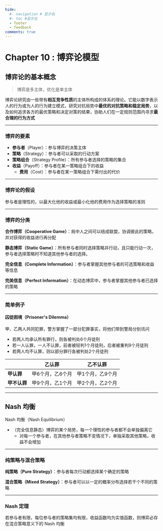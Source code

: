 ```yaml
---
hide:
  #- navigation # 显示右
  #- toc #显示左
  - footer
  - feedback
comments: true
--- 
```


# Chapter 10 : 博弈论模型

## 博弈论的基本概念

> 博弈是多主体，优化是单主体

博弈论研究由一些带有**相互竞争性质**的主体所构成的体系的理论。它能以数字表示人的行为或为人的行为建立模式，研究对抗局势中**最优的对抗策略和稳定局势**，以及如何追求各方的最优策略和决定对策的结果，协助人们在一定规则范围内寻求**最合理的行为方式**
***
### 博弈的要素

- **参与者**（Player）：参与博弈的决策主体
- **策略**（Strategy）：参与者可以采取的行动方案
- **策略组合**（Strategy Profile）：所有参与者选择的策略的集合
- **收益**（Payoff）：参与者在某一策略组合下的收益
    - **费用**（Cost）：参与者在某一策略组合下需付出的代价
***
### 博弈论的假设

参与者是理性的，以最大化他的收益或最小化他的费用作为选择策略的准则
***
### 博弈的分类

**合作博弈（Cooperative Game）**：局中人之间可以结成联盟，协调彼此的策略，并对获得的收益进行再分配

**静态博弈（Static Game）**：所有参与者同时选择策略并行动，且只能行动一次，参与者选择策略时不知道其他参与者的选择。

**完全信息（Complete Information）**：参与者掌握其他参与者的可选策略和收益等信息

**完美信息（Perfect Information）**：在动态博弈中，参与者掌握其他参与者已选择的策略
***
### 简单例子

#### 囚徒困境（Prisoner's Dilemma）

甲、乙两人共同犯罪，警方掌握了一部分犯罪事实，将他们带到警局分别讯问

- 若两人均承认所有罪行，则各被判处6个月徒刑
- 若一人认罪，一人不认罪，前者被轻判1个月徒刑，后者被重判9个月徒刑
- 若两人均不认罪，则以部分罪行各被判处2个月徒刑

|          | 乙认罪       | 乙不认罪      |
| -------- | --------- | --------- |
| **甲认罪**  | 甲6个月，乙6个月 | 甲1个月，乙9个月 |
| **甲不认罪** | 甲9个月，乙1个月 | 甲2个月，乙2个月 |
***
## Nash 均衡

Nash 均衡（Nash Equilibrium）

- （完全信息静态）博弈的某个局势，每一个理性的参与者都不会单独偏离它
    - 对每一个参与者，在其他参与者策略不变情况下，单独采取其他策略，收益不会增加
***
### 纯策略与混合策略

**纯策略（Pure Strategy）**：参与者每次行动都选择某个确定的策略

**混合策略（Mixed Strategy）**：参与者可以以一定的概率分布选择若干个不同的策略
***
### Nash 定理

若参与者有限，每位参与者的策略集均有限，收益函数均为实值函数，则博弈必存在混合策略意义下的 Nash 均衡